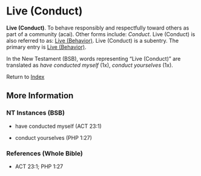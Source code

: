 # Live (Conduct)
**Live (Conduct)**. 
To behave responsibly and respectfully toward others as part of a community (acai). 
Other forms include: 
*Conduct*. 
Live (Conduct) is also referred to as: 
[Live (Behavior)](Live.3.md). 
Live (Conduct) is a subentry. The primary entry is 
[Live (Behavior)](Live.3.md). 




In the New Testament (BSB), words representing “Live (Conduct)” are translated as 
*have conducted myself* (1x), *conduct yourselves* (1x). 


Return to [Index](00-Index.md)

## More Information

### NT Instances (BSB)

* have conducted myself (ACT 23:1)

* conduct yourselves (PHP 1:27)



### References (Whole Bible)

* ACT 23:1; PHP 1:27



